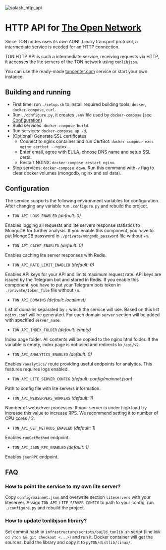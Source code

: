 ![splash_http_api](https://user-images.githubusercontent.com/1449561/154847286-989a6c51-1615-45e1-b40f-aec7c13014fa.png)

# HTTP API for [The Open Network](https://ton.org)

Since TON nodes uses its own ADNL binary transport protocol, a intermediate service is needed for an HTTP connection.

TON HTTP API is such a intermediate service, receiving requests via HTTP, it accesses the lite servers of the TON network using `tonlibjson`.

You can use the ready-made [toncenter.com](https://toncenter.com) service or start your own instance.

## Building and running
  - First time: run `./setup.sh` to install required building tools: `docker`, `docker-compose`, `curl`.
  - Run `./configure.py`, it creates `.env` file used by `docker-compose` (see [Configuration](#Configuration))
  - Build services: `docker-compose build`.
  - Run services: `docker-compose up -d`.
  - (Optional) Generate SSL certificates: 
    - Connect to nginx container and run CertBot: `docker-compose exec nginx certbot --nginx`.
    - Enter email, agree with EULA, choose DNS name and setup SSL certs.
    - Restart NGINX: `docker-compose restart nginx`.
   - Stop services: `docker-compose down`. Run this command with`-v` flag to clear docker volumes (mongodb, nginx and ssl data).

## Configuration
The service supports the following environment variables for configuration. After changing any variable run `.configure.py` and rebuild the project.

- `TON_API_LOGS_ENABLED` *(default: 0)*

Enables logging all requests and lite servers response statistics to MongoDB for further analysis. If you enable this component, you have to put MongoDB password in `./private/mongodb_password` file without `\n`.

- `TON_API_CACHE_ENABLED` *(default: 0)*

Enables caching lite server responses with Redis.

- `TON_API_RATE_LIMIT_ENABLED` *(default: 0)*

Enables API keys for your API and limits maximum request rate. API keys are issued by the Telegram bot and stored in Redis. If you enable this component, you have to put your Telegram bots token in `./private/token_file` file without `\n`.

- `TON_API_DOMAINS` *(default: localhost)*

List of domains separated by `:` which the service will use. Based on this list `nginx.conf` will be generated. For each domain `server` section will be added with specified `server_name`.

- `TON_API_INDEX_FOLDER` *(default: empty)*

Index page folder. All contents will be copied to the nginx html folder. If the variable is empty, index page is not used and redirects to `/api/v2`.

- `TON_API_ANALYTICS_ENABLED` *(default: 0)*

Enables `/analytics/` route providing useful endpoints for analytics. This features requires logs enabled.

- `TON_API_LITE_SERVER_CONFIG` *(default: config/mainnet.json)*

Path to config file with lite servers information.

- `TON_API_WEBSERVERS_WORKERS` *(default: 1)*

Number of webserver processes. If your server is under high load try increase this value to increase RPS. We recommend setting it to number of CPU cores / 2.

- `TON_API_GET_METHODS_ENABLED` *(default: 1)*

Enables `runGetMethod` endpoint.

- `TON_API_JSON_RPC_ENABLED` *(default: 1)*

Enables `jsonRPC` endpoint.

## FAQ
### How to point the service to my own lite server?

Copy `config/mainnet.json` and overwrite section `liteservers` with your liteserver. Assign `TON_API_LITE_SERVER_CONFIG` to path to your config, run `./configure.py` and rebuild the project.

### How to update tonlibjson library?

Set commit hash in `infrastructure/scripts/build_tonlib.sh` script (line `RUN cd /ton && git checkout <...>`) and run it. Docker container will get the sources, build the library and copy it to `pyTON/distlib/linux/`.
